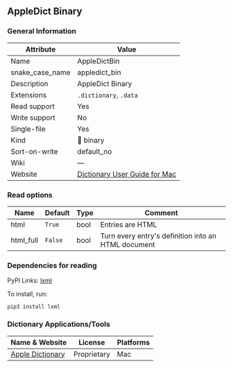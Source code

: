 ## AppleDict Binary

### General Information

| Attribute       | Value                                                                                         |
| --------------- | --------------------------------------------------------------------------------------------- |
| Name            | AppleDictBin                                                                                  |
| snake_case_name | appledict_bin                                                                                 |
| Description     | AppleDict Binary                                                                              |
| Extensions      | `.dictionary`, `.data`                                                                        |
| Read support    | Yes                                                                                           |
| Write support   | No                                                                                            |
| Single-file     | Yes                                                                                           |
| Kind            | 🔢 binary                                                                                      |
| Sort-on-write   | default_no                                                                                    |
| Wiki            | ―                                                                                             |
| Website         | [Dictionary User Guide for Mac](https://support.apple.com/en-gu/guide/dictionary/welcome/mac) |

### Read options

| Name      | Default | Type | Comment                                             |
| --------- | ------- | ---- | --------------------------------------------------- |
| html      | `True`  | bool | Entries are HTML                                    |
| html_full | `False` | bool | Turn every entry's definition into an HTML document |

### Dependencies for reading

PyPI Links: [lxml](https://pypi.org/project/lxml)

To install, run:

```
pip3 install lxml
```


### Dictionary Applications/Tools

| Name & Website                                                                   | License     | Platforms |
| -------------------------------------------------------------------------------- | ----------- | --------- |
| [Apple Dictionary](https://support.apple.com/en-gu/guide/dictionary/welcome/mac) | Proprietary | Mac       |
